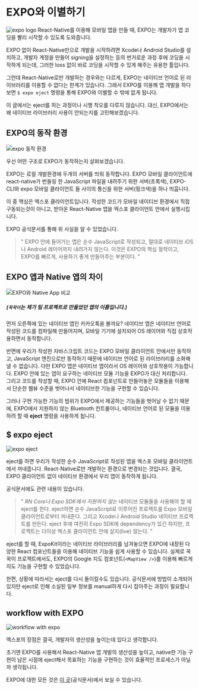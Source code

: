 # EXPO와 이별하기
![expo logo](https://lh3.googleusercontent.com/7mXyrwDonIBGjvhfM7pvRtZ8ny_JEHsh51BFE-PYgoL9xqw1UNG1_Ty-HIO-UfJ4LrUARBzbGQc=s300)
React-Native를 이용해 모바일 앱을 만들 때, EXPO는 개발자가 앱 코딩을 빨리 시작할 수 있도록 도와줍니다.

EXPO 없이 React-Native만으로 개발을 시작하려면 Xcode나 Android Studio를 설치하고, 개발자 계정을 만들어 signing을 설정하는 등의 번거로운 과정 후에 코딩을 시작하게 되는데, 그러한 loss 없이 바로 코딩을 시작할 수 있게 해주는 유용한 툴입니다.

그런데 React-Native로만 개발하는 경우와는 다르게, EXPO는 네이티브 언어로 된 라이브러리를 이용할 수 없다는 한계가 있습니다. 그래서 EXPO를 이용해 앱 개발을 하다 보면 `$ expo eject` 명령을 통해 EXPO와 이별할 수 밖에 없게 됩니다.

이 글에서는 eject를 하는 과정이나 시행 착오를 다루지 않습니다.
대신, EXPO에서는 왜 네이티브 라이브러리 사용이 안되는지를 고민해보겠습니다.

## EXPO의 동작 환경

![expo 동작 환경](https://lh3.googleusercontent.com/uI0fYPxqo0urSM60u_FbYdGwJmSspF5odKhn-RQAQufCtbJG5j9aFxuPqJ_6SXcFgCfBl2IfWVw)

우선 어떤 구조로 EXPO가 동작하는지 살펴보겠습니다.

EXPO는 로컬 개발환경에 두개의 서버를 띄워 동작합니다.
EXPO 모바일 클라이언트에 react-native가 번들링 한 JavaScript 파일을 내려주기 위한 서버(초록색),
EXPO-CLI와 expo 모바일 클라이언트 둘 사이의 통신을 위한 서버(핑크색)을 하나 띄웁니다.

이 중 핵심은 엑스포 클라이언트입니다.
작성한 코드가 모바일 네이티브 환경에서 직접 구동되는것이 아니고, 받아온 React-Native 앱을 엑스포 클라이언트 안에서 실행시킵니다.

EXPO 공식문서를 통해 위 사실을 알 수 있었습니다.
> " EXPO 안에 들어가는 앱은 순수 JavaScript로 작성되고, 절대로 네이티브 iOS나 Android 레이어까지 내려가지 않는다. 이것은 EXPO의 핵심 철학이고, EXPO를 빠르게, 사용하기 좋게 만들어주는 부분이다. "

## EXPO 앱과 Native 앱의 차이
![EXPO와 Native App 비교](https://lh3.googleusercontent.com/cYu8NWNwEl8EaW7nqJZ342bG0o36GSdCgEqCkE_pHhB4llyDnXgKy_Tf_Gtp8lSEXr2BCYELkSw)
##### (`꾹꾹이`는 제가 팀 프로젝트로 만들었던 앱의 이름입니다.)

먼저 오른쪽에 있는 네이티브 앱인 카카오톡을 볼까요?
네이티브 앱은 네이티브 언어로 작성된 코드를 컴파일해 만들어지며, 모바일 기기에 설치되어 OS 레이어와 직접 상호작용하면서 동작합니다.

반면에 우리가 작성한 자바스크립트 코드는 EXPO 모바일 클라이언트 안에서만 동작하고, JavaScript 엔진으로만 동작하기 때문에 네이티브 언어로 된 라이브러리를 소화해 낼 수 없습니다.
다만 EXPO 앱은 네이티브 앱이라서 OS 레이어와 상호작용이 가능합니다. EXPO 안에 있는 앱이 요구하는 네이티브 모듈 기능을 EXPO가 대신 처리합니다. 그리고 코드를 작성할 때, EXPO 안에 React 컴포넌트로 만들어놓은 모듈들을 이용해서 단순한 웹뷰 수준을 벗어나서 네이티브한 기능을 구현할 수 있습니다.

그러나 구현 가능한 기능의 범위가 EXPO에서 제공하는 기능들을 벗어날 수 없기 때문에, EXPO에서 지원하지 않는 Bluetooth 컨트롤이나, 네이티브 언어로 된 모듈을 이용하려 할 때 **eject** 명령을 사용하게 됩니다.

## $ expo eject
![expo eject](https://lh3.googleusercontent.com/nuTs6LdeiUJkrerF4jm78VzOreZ4BWnm6KRh8WM8n-k4-mF_3TOsV5ffbOQnK-TFhl43tC-hXCA)

eject를 하면 우리가 작성한 순수 JavaScript로 작성된 앱을 엑스포 모바일 클라이언트에서 꺼내줍니다. React-Native로만 개발하는 환경으로 변경되는 것입니다.
결국, EXPO 클라이언트 없이 네이티브 환경에서 우리 앱이 동작하게 됩니다.

공식문서에도 관련 내용이 있습니다.
> " *RN Core나 Expo SDK에서 지원하지 않는* 네이티브 모듈들을 사용해야 할 때 eject를 한다.
eject하면 순수 JavaScript로 이루어진 프로젝트를 Expo 모바일 클라이언트로부터 꺼내준다.
그리고 Xcode나 Android Studio 네이티브 프로젝트를 만든다.
eject 후에 여전히 Expo SDK에 dependency가 있긴 하지만, 프로젝트는 더이상 엑스포 클라이언트 안에 살지(live) 않는다. "

eject를 할 때, ExpoKit이라는 네이티브 라이브러리를 남겨놓으면 EXPO에 내장된 다양한 React 컴포넌트들을 이용해 네이티브 기능을 쉽게 사용할 수 있습니다.
실제로 꾹꾹이 프로젝트에서도, EXPO의 Google 지도 컴포넌트(`<MapView />`)를 이용해 빠르게 지도 기능을 구현할 수 있었습니다.

한편, 상황에 따라서는 eject를 다시 돌이킬수도 있습니다. 공식문서에 방법이 소개되어 있지만 eject로 인해 소실된 일부 정보를 manual하게 다시 잡아주는 과정이 필요합니다.

## workflow with EXPO
![workflow with expo](https://lh3.googleusercontent.com/w7Ggise6EWgPjaUN5GPOOuagjCjifWTxTOu5bNGnu1XFkT4Nx8CLj9DG-apk2s9JdefLV8ozOco)

엑스포의 장점은 결국, 개발자의 생산성을 높이는데 있다고 생각합니다.

초기엔 EXPO를 사용해서 React-Native 앱 개발의 생산성을 높이고, native한 기능 구현이 남은 시점에 eject해서 목표하는 기능을 구현하는 것이 효율적인 프로세스가 아닐까 생각됩니다.

EXPO에 대한 모든 것은 [이 곳](https://docs.expo.io/versions/latest/)(공식문서)에서 보실 수 있습니다.
<!--stackedit_data:
eyJoaXN0b3J5IjpbLTI4MjExNTcwOCwxMDYwMjMzODEsLTg5Mj
ExNzY5MywtMTI0NTY5NjIxMywtMTc2NDgxMjEzNCwtMTQ3MjM1
NzU1MiwtMTk0NjU0NjQ5MSwtMjA1MTc2MzA4NCwxNjE0MDM1OD
A4LC0xNDA3NzczNjY0LC0xNjgwODI1NjkxXX0=
-->